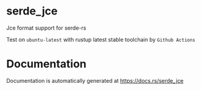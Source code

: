 # serde_jce

Jce format support for serde-rs

Test on `ubuntu-latest` with rustup latest stable toolchain by `Github Actions`

# Documentation

Documentation is automatically generated at https://docs.rs/serde_jce
